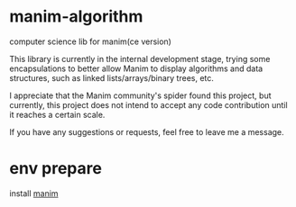 # manim-algorithm
computer science lib for manim(ce version)

This library is currently in the internal development stage, trying some encapsulations to better allow Manim to display algorithms and data structures, such as linked lists/arrays/binary trees, etc.

I appreciate that the Manim community's spider found this project, but currently, this project does not intend to accept any code contribution until it reaches a certain scale. 

If you have any suggestions or requests, feel free to leave me a message.

# env prepare

install [manim](https://docs.manim.community/en/stable/installation/conda.html) 


